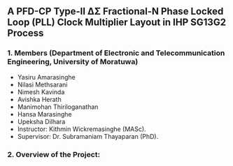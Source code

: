## A PFD-CP Type-II ∆Σ Fractional-N Phase Locked Loop (PLL) Clock Multiplier Layout in IHP SG13G2 Process

### 1. Members (Department of Electronic and Telecommunication Engineering, University of Moratuwa)

- Yasiru Amarasinghe
- Nilasi Methsarani
- Nimesh Kavinda
- Avishka Herath
- Manimohan Thiriloganathan
- Hansa Marasinghe
- Upeksha Dilhara
- Instructor: Kithmin Wickremasinghe (MASc).
- Supervisor: Dr. Subramaniam Thayaparan (PhD).

### 2. Overview of the Project: